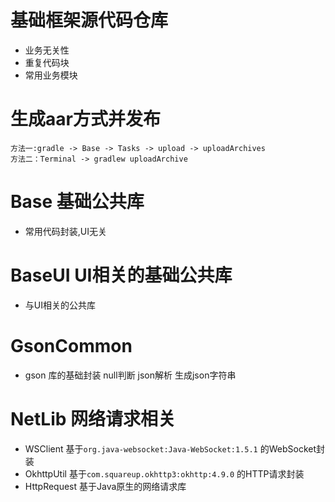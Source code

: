 # 基础框架源代码仓库
- 业务无关性
- 重复代码块
- 常用业务模块

# 生成aar方式并发布

```
方法一:gradle -> Base -> Tasks -> upload -> uploadArchives
方法二：Terminal -> gradlew uploadArchive
```


# Base 基础公共库
- 常用代码封装,UI无关

# BaseUI UI相关的基础公共库
- 与UI相关的公共库

# GsonCommon
- gson 库的基础封装 null判断 json解析 生成json字符串

# NetLib 网络请求相关
- WSClient 基于`org.java-websocket:Java-WebSocket:1.5.1` 的WebSocket封装
- OkhttpUtil 基于`com.squareup.okhttp3:okhttp:4.9.0` 的HTTP请求封装
- HttpRequest 基于Java原生的网络请求库